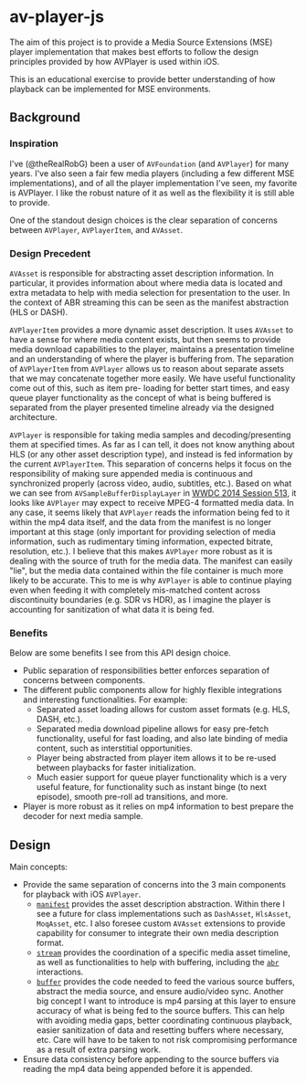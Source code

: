 # av-player-js

The aim of this project is to provide a Media Source Extensions (MSE) player implementation that
makes best efforts to follow the design principles provided by how AVPlayer is used within iOS.

This is an educational exercise to provide better understanding of how playback can be implemented
for MSE environments.

## Background

### Inspiration

I've (@theRealRobG) been a user of `AVFoundation` (and `AVPlayer`) for many years. I've also seen a
fair few media players (including a few different MSE implementations), and of all the player
implementation I've seen, my favorite is AVPlayer. I like the robust nature of it as well as the
flexibility it is still able to provide.

One of the standout design choices is the clear separation of concerns between `AVPlayer`,
`AVPlayerItem`, and `AVAsset`.

### Design Precedent

`AVAsset` is responsible for abstracting asset description information. In particular, it provides
information about where media data is located and extra metadata to help with media selection for
presentation to the user. In the context of ABR streaming this can be seen as the manifest
abstraction (HLS or DASH).

`AVPlayerItem` provides a more dynamic asset description. It uses `AVAsset` to have a sense for
where media content exists, but then seems to provide media download capabilities to the player,
maintains a presentation timeline and an understanding of where the player is buffering from. The
separation of `AVPlayerItem` from `AVPlayer` allows us to reason about separate assets that we may
concatenate together more easily. We have useful functionality come out of this, such as item pre-
loading for better start times, and easy queue player functionality as the concept of what is being
buffered is separated from the player presented timeline already via the designed architecture.

`AVPlayer` is responsible for taking media samples and decoding/presenting them at specified times.
As far as I can tell, it does not know anything about HLS (or any other asset description type),
and instead is fed information by the current `AVPlayerItem`. This separation of concerns helps it
focus on the responsibility of making sure appended media is continuous and synchronized properly
(across video, audio, subtitles, etc.). Based on what we can see from `AVSampleBufferDisplayLayer`
in [WWDC 2014 Session 513](https://developer.apple.com/videos/play/wwdc2014/513/), it looks like
`AVPlayer` may expect to receive MPEG-4 formatted media data. In any case, it seems likely that
`AVPlayer` reads the information being fed to it within the mp4 data itself, and the data from the
manifest is no longer important at this stage (only important for providing selection of media
information, such as rudimentary timing information, expected bitrate, resolution, etc.). I believe
that this makes `AVPlayer` more robust as it is dealing with the source of truth for the media
data. The manifest can easily "lie", but the media data contained within the file container is much
more likely to be accurate. This to me is why `AVPlayer` is able to continue playing even when
feeding it with completely mis-matched content across discontinuity boundaries (e.g. SDR vs HDR),
as I imagine the player is accounting for sanitization of what data it is being fed.

### Benefits

Below are some benefits I see from this API design choice.
* Public separation of responsibilities better enforces separation of concerns between components.
* The different public components allow for highly flexible integrations and interesting
  functionalities. For example:
    * Separated asset loading allows for custom asset formats (e.g. HLS, DASH, etc.).
    * Separated media download pipeline allows for easy pre-fetch functionality, useful for fast
      loading, and also late binding of media content, such as interstitial opportunities.
    * Player being abstracted from player item allows it to be re-used between playbacks for faster
      initialization.
    * Much easier support for queue player functionality which is a very useful feature, for
      functionality such as instant binge (to next episode), smooth pre-roll ad transitions,
      and more.
* Player is more robust as it relies on mp4 information to best prepare the decoder for next media
  sample.

## Design

Main concepts:
* Provide the same separation of concerns into the 3 main components for playback with iOS
  `AVPlayer`.
    * [`manifest`](./src/manifest/) provides the asset description abstraction. Within there I see
      a future for class implementations such as `DashAsset`, `HlsAsset`, `MoqAsset`, etc. I also
      foresee custom `AVAsset` extensions to provide capability for consumer to integrate their own
      media description format.
    * [`stream`](./src/stream/) provides the coordination of a specific media asset timeline, as
      well as functionalities to help with buffering, including the [`abr`](./src/abr/)
      interactions.
    * [`buffer`](./src/buffer/) provides the code needed to feed the various source buffers,
      abstract the media source, and ensure audio/video sync. Another big concept I want to 
      introduce is mp4 parsing at this layer to ensure accuracy of what is being fed to the source
      buffers. This can help with avoiding media gaps, better coordinating continuous playback,
      easier sanitization of data and resetting buffers where necessary, etc. Care will have to be
      taken to not risk compromising performance as a result of extra parsing work.
* Ensure data consistency before appending to the source buffers via reading the mp4 data being
  appended before it is appended.
